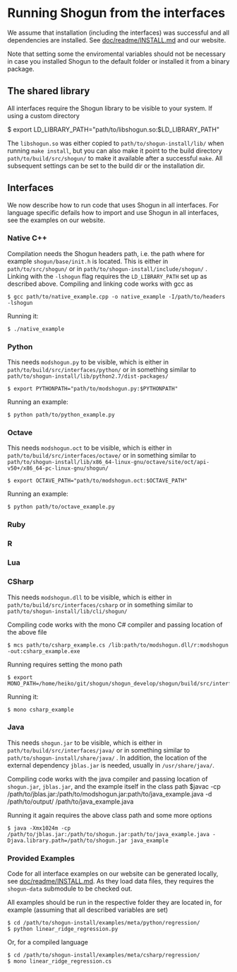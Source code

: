 Running Shogun from the interfaces
==================================

We assume that installation (including the interfaces) was successful and all
dependencies are installed. See [doc/readme/INSTALL.md](https://github.com/shogun-toolbox/docs/blob/master/INTERFACES.md) and our website.

Note that setting some the enviromental variables should not be necessary in case
you installed Shogun to the default folder or installed it from a binary package.

## The shared library
All interfaces require the Shogun library to be visible to your system.
If using a custom directory

$ export LD_LIBRARY_PATH="path/to/libshogun.so:$LD_LIBRARY_PATH"

The `libshogun.so` was either copied to `path/to/shogun-install/lib/` when
running `make install`, but you can also make it point to the build directory
 `path/to/build/src/shogun/` to make it available after a successful `make`.
All subsequent settings can be set to the build dir or the installation dir.

## Interfaces

We now describe how to run code that uses Shogun in all interfaces. For language
specific defails how to import and use Shogun in all interfaces, see the
examples on our website.

### Native C++
Compilation needs the Shogun headers path, i.e. the path where for example `shogun/base/init.h` is located. This is either in `path/to/src/shogun/` or in `path/to/shogun-install/include/shogun/` . Linking  with the `-lshogun` flag requires the `LD_LIBRARY_PATH` set up as described above.
Compiling and linking code works with gcc as

    $ gcc path/to/native_example.cpp -o native_example -I/path/to/headers -lshogun

Running it:

    $ ./native_example

### Python
This needs `modshogun.py` to be visible, which is either in `path/to/build/src/interfaces/python/` or in something similar to `path/to/shogun-install/lib/python2.7/dist-packages/`

    $ export PYTHONPATH="path/to/modshogun.py:$PYTHONPATH"

Running an example:

    $ python path/to/python_example.py

### Octave
This needs `modshogun.oct` to be visible, which is either in `path/to/build/src/interfaces/octave/` or in something similar to `path/to/shogun-install/lib/x86_64-linux-gnu/octave/site/oct/api-v50+/x86_64-pc-linux-gnu/shogun/`

    $ export OCTAVE_PATH="path/to/modshogun.oct:$OCTAVE_PATH"

Running an example:

    $ python path/to/octave_example.py

### Ruby

### R

### Lua

### CSharp
This needs `modshogun.dll` to be visible, which is either in `path/to/build/src/interfaces/csharp` or in something similar to `path/to/shogun-install/lib/cli/shogun/`

Compiling code works with the mono C# compiler and passing location of the above file

    $ mcs path/to/csharp_example.cs /lib:path/to/modshogun.dll/r:modshogun -out:csharp_example.exe

Running requires setting the mono path

    $ export MONO_PATH=/home/heiko/git/shogun/shogun_develop/shogun/build/src/interfaces/csharp_modular:$MONO_PATH

Running it:

    $ mono csharp_example

### Java
This needs `shogun.jar` to be visible, which is either in `path/to/build/src/interfaces/java/` or in something similar to `path/to/shogun-install/share/java/` .
In addition, the location of the external dependency `jblas.jar` is needed,
usually in `/usr/share/java/`.

Compiling code works with the java compiler and passing location of `shogun.jar`,
`jblas.jar`, and the example itself in the class path
    $javac -cp /path/to/jblas.jar:/path/to/modshogun.jar:path/to/java_example.java -d /path/to/output/ /path/to/java_example.java
					
Running it again requires the above class path and some more options

    $ java -Xmx1024m -cp /path/to/jblas.jar:/path/to/shogun.jar:path/to/java_example.java -Djava.library.path=/path/to/shogun.jar java_example
    
### Provided Examples
Code for all interface examples on our website can be generated locally, see [doc/readme/INSTALL.md](https://github.com/shogun-toolbox/docs/blob/master/INTERFACES.md). As they load data files, they requires the `shogun-data` submodule to be checked out.

All examples should be run in the respective folder they are located in, for example (assuming that all described variables are set)

    $ cd /path/to/shogun-install/examples/meta/python/regression/
    $ python linear_ridge_regression.py
    
Or, for a compiled language

    $ cd /path/to/shogun-install/examples/meta/csharp/regression/
    $ mono linear_ridge_regression.cs
